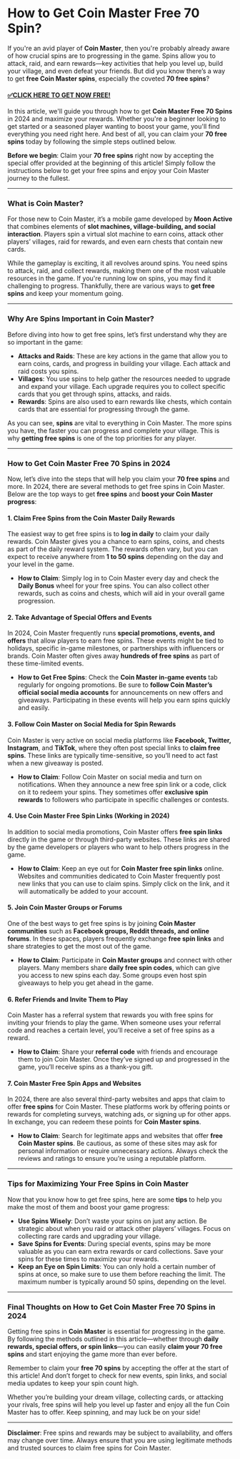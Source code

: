 # How to Get Coin Master Free 70 Spin?

If you're an avid player of **Coin Master**, then you're probably already aware of how crucial spins are to progressing in the game. Spins allow you to attack, raid, and earn rewards—key activities that help you level up, build your village, and even defeat your friends. But did you know there’s a way to get **free Coin Master spins**, especially the coveted **70 free spins**?

#### [✅CLICK HERE TO GET NOW FREE!](https://edris2025.github.io/spins/)

In this article, we'll guide you through how to get **Coin Master Free 70 Spins** in 2024 and maximize your rewards. Whether you're a beginner looking to get started or a seasoned player wanting to boost your game, you'll find everything you need right here. And best of all, you can claim your **70 free spins** today by following the simple steps outlined below.

**Before we begin**: Claim your **70 free spins** right now by accepting the special offer provided at the beginning of this article! Simply follow the instructions below to get your free spins and enjoy your Coin Master journey to the fullest.

---

### What is Coin Master?

For those new to Coin Master, it’s a mobile game developed by **Moon Active** that combines elements of **slot machines, village-building, and social interaction**. Players spin a virtual slot machine to earn coins, attack other players’ villages, raid for rewards, and even earn chests that contain new cards.

While the gameplay is exciting, it all revolves around spins. You need spins to attack, raid, and collect rewards, making them one of the most valuable resources in the game. If you're running low on spins, you may find it challenging to progress. Thankfully, there are various ways to **get free spins** and keep your momentum going.

---

### Why Are Spins Important in Coin Master?

Before diving into how to get free spins, let’s first understand why they are so important in the game:

- **Attacks and Raids**: These are key actions in the game that allow you to earn coins, cards, and progress in building your village. Each attack and raid costs you spins.
- **Villages**: You use spins to help gather the resources needed to upgrade and expand your village. Each upgrade requires you to collect specific cards that you get through spins, attacks, and raids.
- **Rewards**: Spins are also used to earn rewards like chests, which contain cards that are essential for progressing through the game.
  
As you can see, **spins** are vital to everything in Coin Master. The more spins you have, the faster you can progress and complete your village. This is why **getting free spins** is one of the top priorities for any player.

---

### How to Get Coin Master Free 70 Spins in 2024

Now, let’s dive into the steps that will help you claim your **70 free spins** and more. In 2024, there are several methods to get free spins in Coin Master. Below are the top ways to get **free spins** and **boost your Coin Master progress**:

#### 1. **Claim Free Spins from the Coin Master Daily Rewards**

The easiest way to get free spins is to **log in daily** to claim your daily rewards. Coin Master gives you a chance to earn spins, coins, and chests as part of the daily reward system. The rewards often vary, but you can expect to receive anywhere from **1 to 50 spins** depending on the day and your level in the game.

- **How to Claim**: Simply log in to Coin Master every day and check the **Daily Bonus** wheel for your free spins. You can also collect other rewards, such as coins and chests, which will aid in your overall game progression.

#### 2. **Take Advantage of Special Offers and Events**

In 2024, Coin Master frequently runs **special promotions, events, and offers** that allow players to earn free spins. These events might be tied to holidays, specific in-game milestones, or partnerships with influencers or brands. Coin Master often gives away **hundreds of free spins** as part of these time-limited events.

- **How to Get Free Spins**: Check the **Coin Master in-game events** tab regularly for ongoing promotions. Be sure to **follow Coin Master’s official social media accounts** for announcements on new offers and giveaways. Participating in these events will help you earn spins quickly and easily.

#### 3. **Follow Coin Master on Social Media for Spin Rewards**

Coin Master is very active on social media platforms like **Facebook, Twitter, Instagram**, and **TikTok**, where they often post special links to **claim free spins**. These links are typically time-sensitive, so you’ll need to act fast when a new giveaway is posted.

- **How to Claim**: Follow Coin Master on social media and turn on notifications. When they announce a new free spin link or a code, click on it to redeem your spins. They sometimes offer **exclusive spin rewards** to followers who participate in specific challenges or contests.

#### 4. **Use Coin Master Free Spin Links (Working in 2024)**

In addition to social media promotions, Coin Master offers **free spin links** directly in the game or through third-party websites. These links are shared by the game developers or players who want to help others progress in the game.

- **How to Claim**: Keep an eye out for **Coin Master free spin links** online. Websites and communities dedicated to Coin Master frequently post new links that you can use to claim spins. Simply click on the link, and it will automatically be added to your account.

#### 5. **Join Coin Master Groups or Forums**

One of the best ways to get free spins is by joining **Coin Master communities** such as **Facebook groups, Reddit threads, and online forums**. In these spaces, players frequently exchange **free spin links** and share strategies to get the most out of the game.

- **How to Claim**: Participate in **Coin Master groups** and connect with other players. Many members share **daily free spin codes**, which can give you access to new spins each day. Some groups even host spin giveaways to help you get ahead in the game.

#### 6. **Refer Friends and Invite Them to Play**

Coin Master has a referral system that rewards you with free spins for inviting your friends to play the game. When someone uses your referral code and reaches a certain level, you’ll receive a set of free spins as a reward.

- **How to Claim**: Share your **referral code** with friends and encourage them to join Coin Master. Once they’ve signed up and progressed in the game, you’ll receive spins as a thank-you gift.

#### 7. **Coin Master Free Spin Apps and Websites**

In 2024, there are also several third-party websites and apps that claim to offer **free spins** for Coin Master. These platforms work by offering points or rewards for completing surveys, watching ads, or signing up for other apps. In exchange, you can redeem these points for **Coin Master spins**.

- **How to Claim**: Search for legitimate apps and websites that offer **free Coin Master spins**. Be cautious, as some of these sites may ask for personal information or require unnecessary actions. Always check the reviews and ratings to ensure you’re using a reputable platform.

---

### Tips for Maximizing Your Free Spins in Coin Master

Now that you know how to get free spins, here are some **tips** to help you make the most of them and boost your game progress:

- **Use Spins Wisely**: Don’t waste your spins on just any action. Be strategic about when you raid or attack other players’ villages. Focus on collecting rare cards and upgrading your village.
- **Save Spins for Events**: During special events, spins may be more valuable as you can earn extra rewards or card collections. Save your spins for these times to maximize your rewards.
- **Keep an Eye on Spin Limits**: You can only hold a certain number of spins at once, so make sure to use them before reaching the limit. The maximum number is typically around 50 spins, depending on the level.
  
---

### Final Thoughts on How to Get Coin Master Free 70 Spins in 2024

Getting free spins in **Coin Master** is essential for progressing in the game. By following the methods outlined in this article—whether through **daily rewards, special offers, or spin links**—you can easily **claim your 70 free spins** and start enjoying the game more than ever before.

Remember to claim your **free 70 spins** by accepting the offer at the start of this article! And don’t forget to check for new events, spin links, and social media updates to keep your spin count high.

Whether you’re building your dream village, collecting cards, or attacking your rivals, free spins will help you level up faster and enjoy all the fun Coin Master has to offer. Keep spinning, and may luck be on your side!

---

**Disclaimer**: Free spins and rewards may be subject to availability, and offers may change over time. Always ensure that you are using legitimate methods and trusted sources to claim free spins for Coin Master.
